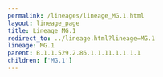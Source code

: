 ```yaml
---
permalink: /lineages/lineage_MG.1.html
layout: lineage_page
title: Lineage MG.1
redirect_to: ../lineage.html?lineage=MG.1
lineage: MG.1
parent: B.1.1.529.2.86.1.1.11.1.1.1.1
children: ['MG.1']
---
```

